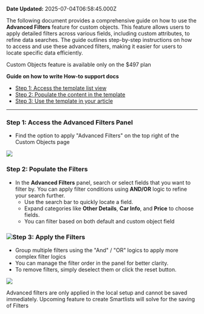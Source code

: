 **Date Updated:** 2025-07-04T06:58:45.000Z

The following document provides a comprehensive guide on how to use the **Advanced Filters** feature for custom objects. This feature allows users to apply detailed filters across various fields, including custom attributes, to refine data searches. The guide outlines step-by-step instructions on how to access and use these advanced filters, making it easier for users to locate specific data efficiently.

Custom Objects feature is available only on the $497 plan

  
**Guide on how to write How-to support docs**

* [Step 1: Access the template list view](#Step-1%3A-Access-the-template-list-view)
* [Step 2: Populate the content in the template](#Step-2%3A-Populate-the-content-in-the-template)
* [Step 3: Use the template in your article](#Step-3%3A-Use-the-template-in-your-article)

---

### **Step 1: Access the Advanced Filters Panel**

* Find the option to apply "Advanced Filters" on the top right of the Custom Objects page

![](https://s3.amazonaws.com/cdn.freshdesk.com/data/helpdesk/attachments/production/155035093767/original/cir1YoqcUeKeVrFyxqGcWDL22yrhQdXWhA.png?1729511738)

### **Step 2: Populate the Filters**

* In the **Advanced Filters** panel, search or select fields that you want to filter by. You can apply filter conditions using **AND/OR** logic to refine your search further.  
   * Use the search bar to quickly locate a field.  
   * Expand categories like **Other Details**, **Car Info**, and **Price** to choose fields.  
   * You can filter based on both default and custom object field

### **![](https://s3.amazonaws.com/cdn.freshdesk.com/data/helpdesk/attachments/production/155035093932/original/mP_4YNIjim3K_pbDacVOG1xSs5Q-rtafyw.png?1729511814)Step 3:** **Apply the Filters**

  
* Group multiple filters using the "And" / "OR" logics to apply more complex filter logics
* You can manage the filter order in the panel for better clarity.
* To remove filters, simply deselect them or click the reset button.

  
![](https://s3.amazonaws.com/cdn.freshdesk.com/data/helpdesk/attachments/production/155035094120/original/3pus4fZbavAOpVjtjchdY9uVWCCwzbNkbA.png?1729511915)
  
  
Advanced filters are only applied in the local setup and cannot be saved immediately. Upcoming feature to create Smartlists will solve for the saving of Filters

  